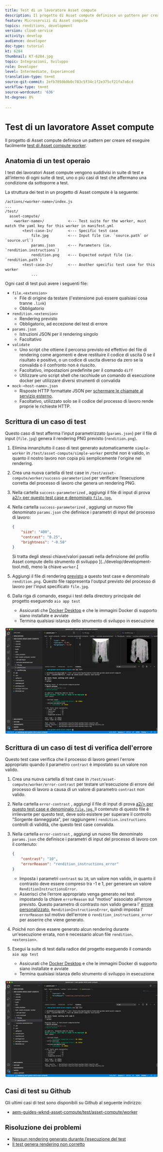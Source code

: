 ```yaml
---
title: Test di un lavoratore Asset compute
description: Il progetto di Asset compute definisce un pattern per creare ed eseguire facilmente test di operai Asset compute.
feature: Microservizi di Asset compute
topics: renditions, development
version: cloud-service
activity: develop
audience: developer
doc-type: tutorial
kt: 6284
thumbnail: KT-6284.jpg
topic: Integrazioni, Sviluppo
role: Developer
level: Intermediate, Experienced
translation-type: tm+mt
source-git-commit: 2efb7050b0b0c783c5f34c1f2e375cf21fa7a6cd
workflow-type: tm+mt
source-wordcount: '636'
ht-degree: 0%

---
```



# Test di un lavoratore Asset compute

Il progetto di Asset compute definisce un pattern per creare ed eseguire facilmente [test di Asset compute worker](https://docs.adobe.com/content/help/en/asset-compute/using/extend/test-custom-application.html).

## Anatomia di un test operaio

I test dei lavoratori Asset compute vengono suddivisi in suite di test e all’interno di ogni suite di test, uno o più casi di test che affermano una condizione da sottoporre a test.

La struttura dei test in un progetto di Asset compute è la seguente:

```
/actions/<worker-name>/index.js
...
/test/
  asset-compute/
    <worker-name>/           <--- Test suite for the worker, must match the yaml key for this worker in manifest.yml
        <test-case-1>/       <--- Specific test case 
            file.jpg         <--- Input file (ie. `source.path` or `source.url`)
            params.json      <--- Parameters (ie. `rendition.instructions`)
            rendition.png    <--- Expected output file (ie. `rendition.path`)
        <test-case-2>/       <--- Another specific test case for this worker
            ...
```

Ogni cast di test può avere i seguenti file:

+ `file.<extension>`
   + File di origine da testare (l&#39;estensione può essere qualsiasi cosa tranne `.link`)
   + Obbligatorio
+ `rendition.<extension>`
   + Rendering previsto
   + Obbligatorio, ad eccezione del test di errore
+ `params.json`
   + Istruzioni JSON per il rendering singolo
   + Facoltativo
+ `validate`
   + Uno script che ottiene il percorso previsto ed effettivo del file di rendering come argomenti e deve restituire il codice di uscita 0 se il risultato è positivo, o un codice di uscita diverso da zero se la convalida o il confronto non è riuscito.
   + Facoltativo, impostazioni predefinite per il comando `diff`
   + Utilizzare uno script shell che racchiude un comando di esecuzione docker per utilizzare diversi strumenti di convalida
+ `mock-<host-name>.json`
   + Risposte HTTP formattate JSON per [schermare le chiamate al servizio esterno](https://www.mock-server.com/mock_server/creating_expectations.html).
   + Facoltativo, utilizzato solo se il codice del processo di lavoro rende proprie le richieste HTTP.

## Scrittura di un caso di test

Questo caso di test afferma l&#39;input parametrizzato (`params.json`) per il file di input (`file.jpg`) genera il rendering PNG previsto (`rendition.png`).

1. Elimina innanzitutto il caso di test generato automaticamente `simple-worker` in `/test/asset-compute/simple-worker` perché non è valido, in quanto il nostro lavoro non copia più semplicemente l&#39;origine nel rendering.
1. Crea una nuova cartella di test case in `/test/asset-compute/worker/success-parameterized` per verificare l’esecuzione corretta del processo di lavoro che genera un rendering PNG.
1. Nella cartella `success-parameterized` , aggiungi il file di input di prova [a2/> per questo test case e denominalo `file.jpg`.](./assets/test/success-parameterized/file.jpg)
1. Nella cartella `success-parameterized` , aggiungi un nuovo file denominato `params.json` che definisce i parametri di input del processo di lavoro:

   ```json
   { 
       "size": "400",
       "contrast": "0.25",
       "brightness": "-0.50"
   }
   ```

   Si tratta degli stessi chiave/valori passati nella definizione del profilo Asset compute dello strumento di sviluppo ](../develop/development-tool.md), meno la chiave `worker`.[

1. Aggiungi il file di rendering [previsto](./assets/test/success-parameterized/rendition.png) a questo test case e denominalo `rendition.png`. Questo file rappresenta l&#39;output previsto del processo di lavoro per l&#39;input specificato `file.jpg`.
1. Dalla riga di comando, esegui i test della directory principale del progetto eseguendo `aio app test`
   + Assicurati che [Docker Desktop](../set-up/development-environment.md#docker) e che le immagini Docker di supporto siano installate e avviate
   + Termina qualsiasi istanza dello strumento di sviluppo in esecuzione

![Test - Completato  ](./assets/test/success-parameterized/result.png)

## Scrittura di un caso di test di verifica dell&#39;errore

Questo test case verifica che il processo di lavoro generi l&#39;errore appropriato quando il parametro `contrast` è impostato su un valore non valido.

1. Crea una nuova cartella di test case in `/test/asset-compute/worker/error-contrast` per testare un&#39;esecuzione di errore del processo di lavoro a causa di un valore di parametro `contrast` non valido.
1. Nella cartella `error-contrast` , aggiungi il file di input di prova [a2/> per questo test case e denominalo `file.jpg`. ](./assets/test/error-contrast/file.jpg) Il contenuto di questo file è irrilevante per questo test, deve solo esistere per superare il controllo &quot;Sorgente danneggiata&quot;, per raggiungere i `rendition.instructions` controlli di validità, che questo test case convalida.
1. Nella cartella `error-contrast` , aggiungi un nuovo file denominato `params.json` che definisce i parametri di input del processo di lavoro con il contenuto:

   ```json
   {
       "contrast": "10",
       "errorReason": "rendition_instructions_error"
   }
   ```

   + Imposta i parametri `contrast` su `10`, un valore non valido, in quanto il contrasto deve essere compreso tra -1 e 1, per generare un valore `RenditionInstructionsError`.
   + Asserisci che l’errore appropriato venga generato nei test impostando la chiave `errorReason` sul &quot;motivo&quot; associato all’errore previsto. Questo parametro di contrasto non valido genera l&#39; [errore personalizzato](../develop/worker.md#errors), `RenditionInstructionsError`, quindi imposta l&#39; `errorReason` sul motivo dell&#39;errore o `rendition_instructions_error` per asserire che viene generato.

1. Poiché non deve essere generato alcun rendering durante un&#39;esecuzione errata, non è necessario alcun file `rendition.<extension>`.
1. Esegui la suite di test dalla radice del progetto eseguendo il comando `aio app test`
   + Assicurati che [Docker Desktop](../set-up/development-environment.md#docker) e che le immagini Docker di supporto siano installate e avviate
   + Termina qualsiasi istanza dello strumento di sviluppo in esecuzione

![Test - Contrasto errore](./assets/test/error-contrast/result.png)

## Casi di test su Github

Gli ultimi casi di test sono disponibili su Github al seguente indirizzo:

+ [aem-guides-wknd-asset-compute/test/asset-compute/worker](https://github.com/adobe/aem-guides-wknd-asset-compute/tree/master/test/asset-compute/worker)

## Risoluzione dei problemi

+ [Nessun rendering generato durante l’esecuzione del test](../troubleshooting.md#test-no-rendition-generated)
+ [Il test genera rendering non corretto](../troubleshooting.md#tests-generates-incorrect-rendition)
